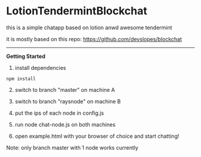 # LotionTendermintBlockchat

this is a simple chatapp based on lotion anwd awesome tendermint

it is mostly based on this repo: https://github.com/devslopes/blockchat

---

**Getting Started**

1. install dependencies

`npm install`


2. switch to branch "master" on machine A

3. switch to branch "raysnode" on machine B

4. put the ips of each node in config.js

5. run node chat-node.js on both machines

6. open example.html with your browser of choice and start chatting!



Note: only branch master with 1 node works currently
